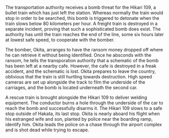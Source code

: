 <!-- The Bullet Train (1975) -->

The transportation authority receives a bomb threat for the Hikari 109, a bullet train which has just left the station. Whereas normally the train would stop in order to be searched, this bomb is triggered to detonate when the train slows below 80 kilometers per hour. A freight train is destroyed in a separate incident, proving that such a sophisticated bomb does exist. The authority has until the train reaches the end of the line, some six hours later at lowest safe speed, to cooperate with the bomber.

The bomber, Okita, arranges to have the ransom money dropped off where he can retrieve it without being identified. Once he absconds with the ransom, he tells the transporation authority that a schematic of the bomb has been left at a nearby cafe. However, the cafe is destroyed in a freak accident, and the schematic is lost. Okita prepares to leave the country, oblivious that the train is still hurtling towards destruction. High speed cameras are set up alongside the track to film the underside of the carriages, and the bomb is located underneath the second car.

A rescue train is brought alongside the Hikari 109 to deliver welding equipment. The conductor burns a hole through the underside of the car to reach the bomb and successfully disarms it. The Hikari 109 slows to a safe stop outside of Hakata, its last stop. Okita is nearly aboard his flight when his estranged wife and son, planted by police near the boarding ramp, identify him. Okita leads the police on a chase through the airport complex and is shot dead while trying to escape.